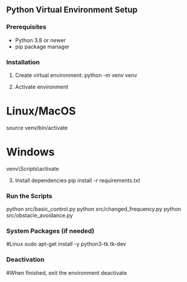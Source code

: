 ## Python Virtual Environment Setup

### Prerequisites
- Python 3.8 or newer
- pip package manager

### Installation
1. Create virtual environment:
python -m venv venv

2. Activate environment
# Linux/MacOS
source venv/bin/activate
# Windows
venv\Scripts\activate

3. Install dependencies
pip install -r requirements.txt

### Run the Scripts
python src/basic_control.py
python src/changed_frequency.py
python src/obstacle_avoidance.py

### System Packages (if needed)
#Linux
sudo apt-get install -y python3-tk tk-dev

### Deactivation
#When finished, exit the environment
deactivate
